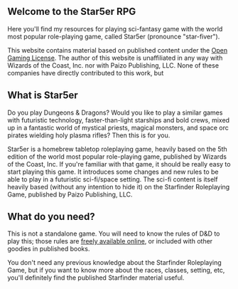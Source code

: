 ## Welcome to the Star5er RPG

Here you'll find my resources for playing sci-fantasy game with the world most popular role-playing game, called Star5er (pronounce "star-fiver").

This website contains material based on published content under the [Open Gaming License](LICENSE.md). The author of this website is unaffiliated in any way with Wizards of the Coast, Inc. nor with Paizo Publishing, LLC.  None of these companies have directly contributed to this work, but 

## What is Star5er

Do you play Dungeons & Dragons? Would you like to play a similar games with futuristic technology, faster-than-light starships and bold crews, mixed up in a fantastic world of mystical priests, magical monsters, and space orc pirates wielding holy plasma rifles? Then this is for you.

Star5er is a homebrew tabletop roleplaying game, heavily based on the 5th edition of the world most popular role-playing game, published by Wizards of the Coast, Inc. If you're familiar with that game, it should be really easy to start playing this game. It introduces some changes and new rules to be able to play in a futuristic sci-fi/space setting. The sci-fi content is itself heavily based (without any intention to hide it) on the Starfinder Roleplaying Game, published by Paizo Publishing, LLC.

## What do you need?

This is not a standalone game. You will need to know the rules of D&D to play this; those rules are [freely available online](https://dnd.wizards.com/articles/features/systems-reference-document-srd), or included with other goodies in published books. 

You don't need any previous knowledge about the Starfinder Roleplaying Game, but if you want to know more about the races, classes, setting, etc, you'll definitely find the published Starfinder material useful.
